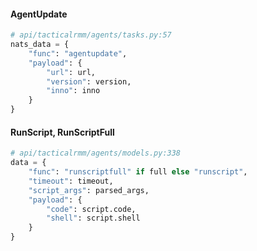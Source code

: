 #### AgentUpdate
```python
# api/tacticalrmm/agents/tasks.py:57
nats_data = {
    "func": "agentupdate",
    "payload": {
        "url": url,
        "version": version,
        "inno": inno
    }
}
```

#### RunScript, RunScriptFull
```python
# api/tacticalrmm/agents/models.py:338
data = {
    "func": "runscriptfull" if full else "runscript",
    "timeout": timeout,
    "script_args": parsed_args,
    "payload": {
        "code": script.code,
        "shell": script.shell
    }
}
```
